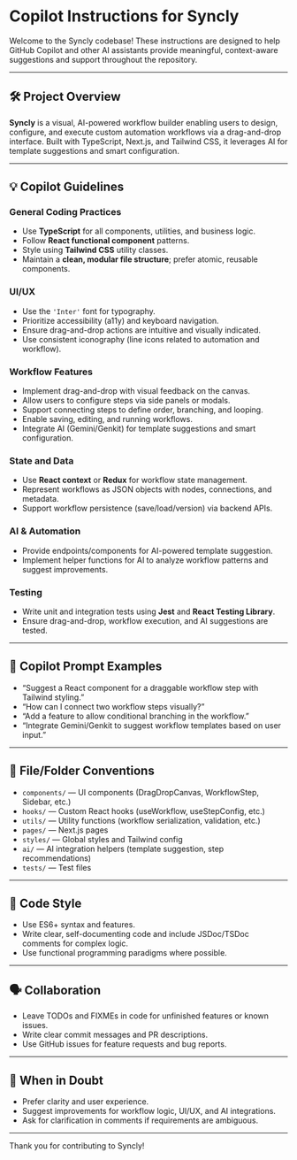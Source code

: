 # Copilot Instructions for Syncly

Welcome to the Syncly codebase! These instructions are designed to help GitHub Copilot and other AI assistants provide meaningful, context-aware suggestions and support throughout the repository.

---

## 🛠️ Project Overview

**Syncly** is a visual, AI-powered workflow builder enabling users to design, configure, and execute custom automation workflows via a drag-and-drop interface. Built with TypeScript, Next.js, and Tailwind CSS, it leverages AI for template suggestions and smart configuration.

---

## 💡 Copilot Guidelines

### General Coding Practices

- Use **TypeScript** for all components, utilities, and business logic.
- Follow **React functional component** patterns.
- Style using **Tailwind CSS** utility classes.
- Maintain a **clean, modular file structure**; prefer atomic, reusable components.

### UI/UX

- Use the `'Inter'` font for typography.
- Prioritize accessibility (a11y) and keyboard navigation.
- Ensure drag-and-drop actions are intuitive and visually indicated.
- Use consistent iconography (line icons related to automation and workflow).

### Workflow Features

- Implement drag-and-drop with visual feedback on the canvas.
- Allow users to configure steps via side panels or modals.
- Support connecting steps to define order, branching, and looping.
- Enable saving, editing, and running workflows.
- Integrate AI (Gemini/Genkit) for template suggestions and smart configuration.

### State and Data

- Use **React context** or **Redux** for workflow state management.
- Represent workflows as JSON objects with nodes, connections, and metadata.
- Support workflow persistence (save/load/version) via backend APIs.

### AI & Automation

- Provide endpoints/components for AI-powered template suggestion.
- Implement helper functions for AI to analyze workflow patterns and suggest improvements.

### Testing

- Write unit and integration tests using **Jest** and **React Testing Library**.
- Ensure drag-and-drop, workflow execution, and AI suggestions are tested.

---

## 🤖 Copilot Prompt Examples

- “Suggest a React component for a draggable workflow step with Tailwind styling.”
- “How can I connect two workflow steps visually?”
- “Add a feature to allow conditional branching in the workflow.”
- “Integrate Gemini/Genkit to suggest workflow templates based on user input.”

---

## 📁 File/Folder Conventions

- `components/` — UI components (DragDropCanvas, WorkflowStep, Sidebar, etc.)
- `hooks/` — Custom React hooks (useWorkflow, useStepConfig, etc.)
- `utils/` — Utility functions (workflow serialization, validation, etc.)
- `pages/` — Next.js pages
- `styles/` — Global styles and Tailwind config
- `ai/` — AI integration helpers (template suggestion, step recommendations)
- `tests/` — Test files

---

## 📝 Code Style

- Use ES6+ syntax and features.
- Write clear, self-documenting code and include JSDoc/TSDoc comments for complex logic.
- Use functional programming paradigms where possible.

---

## 🗣️ Collaboration

- Leave TODOs and FIXMEs in code for unfinished features or known issues.
- Write clear commit messages and PR descriptions.
- Use GitHub issues for feature requests and bug reports.

---

## 🚦 When in Doubt

- Prefer clarity and user experience.
- Suggest improvements for workflow logic, UI/UX, and AI integrations.
- Ask for clarification in comments if requirements are ambiguous.

---

Thank you for contributing to Syncly!